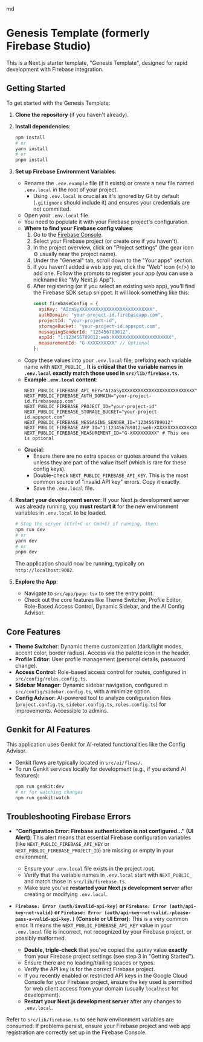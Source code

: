 md
# Genesis Template (formerly Firebase Studio)

This is a Next.js starter template, "Genesis Template", designed for rapid development with Firebase integration.

## Getting Started

To get started with the Genesis Template:

1.  **Clone the repository** (if you haven't already).
2.  **Install dependencies**:
    ```bash
    npm install
    # or
    yarn install
    # or
    pnpm install
    ```
3.  **Set up Firebase Environment Variables**:
    *   Rename the `.env.example` file (if it exists) or create a new file named `.env.local` in the root of your project.
        *   Using `.env.local` is crucial as it's ignored by Git by default (`.gitignore` should include it) and ensures your credentials are not committed.
    *   Open your `.env.local` file.
    *   You need to populate it with your Firebase project's configuration.
    *   **Where to find your Firebase config values**:
        1.  Go to the [Firebase Console](https://console.firebase.google.com/).
        2.  Select your Firebase project (or create one if you haven't).
        3.  In the project overview, click on "Project settings" (the gear icon ⚙️ usually near the project name).
        4.  Under the "General" tab, scroll down to the "Your apps" section.
        5.  If you haven't added a web app yet, click the "Web" icon (</>) to add one. Follow the prompts to register your app (you can use a nickname like "My Next.js App").
        6.  After registering (or if you select an existing web app), you'll find the Firebase SDK setup snippet. It will look something like this:
            ```javascript
            const firebaseConfig = {
              apiKey: "AIzaSyXXXXXXXXXXXXXXXXXXXXXXXXXXX",
              authDomain: "your-project-id.firebaseapp.com",
              projectId: "your-project-id",
              storageBucket: "your-project-id.appspot.com",
              messagingSenderId: "123456789012",
              appId: "1:123456789012:web:XXXXXXXXXXXXXXXXXXXXXX",
              measurementId: "G-XXXXXXXXXX" // Optional
            };
            ```
    *   Copy these values into your `.env.local` file, prefixing each variable name with `NEXT_PUBLIC_`. **It is critical that the variable names in `.env.local` exactly match those used in `src/lib/firebase.ts`.**
    *   **Example `.env.local` content**:
        ```env
        NEXT_PUBLIC_FIREBASE_API_KEY="AIzaSyXXXXXXXXXXXXXXXXXXXXXXXXXXX"
        NEXT_PUBLIC_FIREBASE_AUTH_DOMAIN="your-project-id.firebaseapp.com"
        NEXT_PUBLIC_FIREBASE_PROJECT_ID="your-project-id"
        NEXT_PUBLIC_FIREBASE_STORAGE_BUCKET="your-project-id.appspot.com"
        NEXT_PUBLIC_FIREBASE_MESSAGING_SENDER_ID="123456789012"
        NEXT_PUBLIC_FIREBASE_APP_ID="1:123456789012:web:XXXXXXXXXXXXXXXXXXXXXX"
        NEXT_PUBLIC_FIREBASE_MEASUREMENT_ID="G-XXXXXXXXXX" # This one is optional
        ```
    *   **Crucial**:
        *   Ensure there are no extra spaces or quotes around the values unless they are part of the value itself (which is rare for these config keys).
        *   Double-check `NEXT_PUBLIC_FIREBASE_API_KEY`. This is the most common source of "invalid API key" errors. Copy it exactly.
        *   Save the `.env.local` file.

4.  **Restart your development server**:
    If your Next.js development server was already running, you **must restart it** for the new environment variables in `.env.local` to be loaded.
    ```bash
    # Stop the server (Ctrl+C or Cmd+C) if running, then:
    npm run dev
    # or
    yarn dev
    # or
    pnpm dev
    ```
    The application should now be running, typically on `http://localhost:9002`.

5.  **Explore the App**:
    *   Navigate to `src/app/page.tsx` to see the entry point.
    *   Check out the core features like Theme Switcher, Profile Editor, Role-Based Access Control, Dynamic Sidebar, and the AI Config Advisor.

## Core Features

-   **Theme Switcher**: Dynamic theme customization (dark/light modes, accent color, border radius). Access via the palette icon in the header.
-   **Profile Editor**: User profile management (personal details, password change).
-   **Access Control**: Role-based access control for routes, configured in `src/config/roles.config.ts`.
-   **Sidebar Manager**: Dynamic sidebar navigation, configured in `src/config/sidebar.config.ts`, with a minimize option.
-   **Config Advisor**: AI-powered tool to analyze configuration files (`project.config.ts`, `sidebar.config.ts`, `roles.config.ts`) for improvements. Accessible to admins.

## Genkit for AI Features

This application uses Genkit for AI-related functionalities like the Config Advisor.
-   Genkit flows are typically located in `src/ai/flows/`.
-   To run Genkit services locally for development (e.g., if you extend AI features):
    ```bash
    npm run genkit:dev
    # or for watching changes
    npm run genkit:watch
    ```

## Troubleshooting Firebase Errors

-   **"Configuration Error: Firebase authentication is not configured..." (UI Alert)**:
    This alert means that essential Firebase configuration variables (like `NEXT_PUBLIC_FIREBASE_API_KEY` or `NEXT_PUBLIC_FIREBASE_PROJECT_ID`) are missing or empty in your environment.
    *   Ensure your `.env.local` file exists in the project root.
    *   Verify that the variable names in `.env.local` start with `NEXT_PUBLIC_` and match those in `src/lib/firebase.ts`.
    *   Make sure you've **restarted your Next.js development server** after creating or modifying `.env.local`.

-   **`Firebase: Error (auth/invalid-api-key)` or `Firebase: Error (auth/api-key-not-valid)` or `Firebase: Error (auth/api-key-not-valid.-please-pass-a-valid-api-key.)` (Console or UI Error)**:
    This is a very common error. It means the `NEXT_PUBLIC_FIREBASE_API_KEY` value in your `.env.local` file is incorrect, not recognized by your Firebase project, or possibly malformed.
    *   **Double, triple-check** that you've copied the `apiKey` value **exactly** from your Firebase project settings (see step 3 in "Getting Started").
    *   Ensure there are no leading/trailing spaces or typos.
    *   Verify the API key is for the correct Firebase project.
    *   If you recently enabled or restricted API keys in the Google Cloud Console for your Firebase project, ensure the key used is permitted for web client access from your domain (usually `localhost` for development).
    *   **Restart your Next.js development server** after any changes to `.env.local`.

Refer to `src/lib/firebase.ts` to see how environment variables are consumed. If problems persist, ensure your Firebase project and web app registration are correctly set up in the Firebase Console.
```